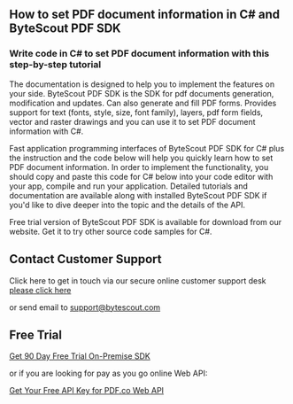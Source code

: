 ## How to set PDF document information in C# and ByteScout PDF SDK

### Write code in C# to set PDF document information with this step-by-step tutorial

The documentation is designed to help you to implement the features on your side. ByteScout PDF SDK is the SDK for pdf documents generation, modification and updates. Can also generate and fill PDF forms. Provides support for text (fonts, style, size, font family), layers, pdf form fields, vector and raster drawings and you can use it to set PDF document information with C#.

Fast application programming interfaces of ByteScout PDF SDK for C# plus the instruction and the code below will help you quickly learn how to set PDF document information. In order to implement the functionality, you should copy and paste this code for C# below into your code editor with your app, compile and run your application. Detailed tutorials and documentation are available along with installed ByteScout PDF SDK if you'd like to dive deeper into the topic and the details of the API.

Free trial version of ByteScout PDF SDK is available for download from our website. Get it to try other source code samples for C#.

## Contact Customer Support

Click here to get in touch via our secure online customer support desk [please click here](https://bytescout.zendesk.com/hc/en-us/requests/new?subject=ByteScout%20PDF%20SDK%20Question)

or send email to [support@bytescout.com](mailto:support@bytescout.com?subject=ByteScout%20PDF%20SDK%20Question) 

## Free Trial

[Get 90 Day Free Trial On-Premise SDK](https://bytescout.com/download/web-installer?utm_source=github-readme)

or if you are looking for pay as you go online Web API:

[Get Your Free API Key for PDF.co Web API](https://pdf.co/documentation/api?utm_source=github-readme)
